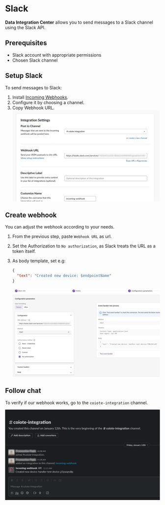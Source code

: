 # Slack

**Data Integration Center** allows you to send messages to a Slack channel using the Slack API.

## Prerequisites

* Slack account with appropriate permissions
* Chosen Slack channel

## Setup Slack

To send messages to Slack:

1. Install [Incoming Webhooks](https://slack.com/apps/A0F7XDUAZ-incoming-webhooks).
2. Configure it by choosing a channel.
3. Copy Webhook URL.
   ![Slack App Settings](../images/slack-app-settings.webp)

## Create webhook

You can adjust the webhook according to your needs.

1. From the previous step, paste `Webhook URL` as url.
2. Set the Authorization to `No authorization`, as Slack treats the URL as a token itself.
3. As body template, set e.g:
    ```json
    {
      "text": "Created new device: $endpointName"
    }
    ```

    ![Slack Configuration](../images/slack-configuration.webp)

## Follow chat

To verify if our webhook works, go to the `coiote-integration` channel.

![Slack Chat](../images/slack-chat.webp)
